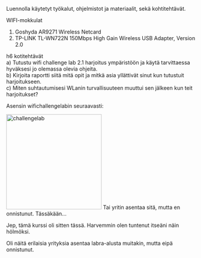 Luennolla käytetyt työkalut, ohjelmistot  ja materiaalit, sekä kohtitehtävät.  

WIFI-mokkulat  
1. Goshyda AR9271 Wireless Netcard  
2. TP-LINK TL-WN722N 150Mbps High Gain Wireless USB Adapter, Version 2.0  

h6 kotitehtävät  
a) Tutustu wifi challenge lab 2.1 harjoitus ympäristöön ja käytä tarvittaessa hyväksesi jo olemassa olevia ohjeita.  
b) Kirjoita raportti siitä mitä opit ja mitkä asia yllättivät sinut kun tutustuit harjoitukseen.  
c) Miten suhtautumisesi WLanin turvallisuuteen muuttui sen jälkeen kun teit harjoitukset?  

Asensin wifichallengelabin seuraavasti:  

<img width="254" alt="challengelab" src="https://github.com/user-attachments/assets/44c44723-0832-45f8-8635-e404660230d0" /> 
Tai yritin asentaa sitä, mutta en onnistunut. Tässäkään... 

Jep, tämä kurssi oli sitten tässä. Harvemmin olen tuntenut itseäni näin hölmöksi.  

Oli näitä erilaisia yrityksia asentaa labra-alusta muitakin, mutta eipä onnistunut.  



